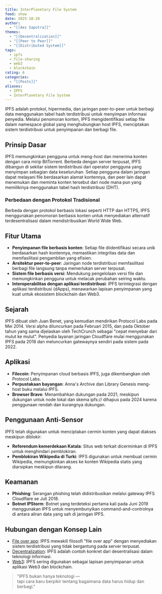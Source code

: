 ```yaml
---
title: InterPlanetary File System
feed: show
date: 2025-10-28
author:
  - "[[Aes Saputra]]"
themes:
  - "[[Decentralization]]"
  - "[[Peer to Peer]]"
  - "[[Distributed System]]"
tags:
  - ipfs
  - file-sharing
  - web3
  - blockchain
rating: 6
categories:
  - "[[Posts]]"
aliases:
  - IPFS
  - InterPlanetary File System
---
```


IPFS adalah protokol, hipermedia, dan jaringan peer-to-peer untuk berbagi data menggunakan tabel hash terdistribusi untuk menyimpan informasi penyedia. Melalui penomoran konten, IPFS mengidentifikasi setiap file dalam namespace global yang menghubungkan host IPFS, menciptakan sistem terdistribusi untuk penyimpanan dan berbagi file.

## Prinsip Dasar

IPFS memungkinkan pengguna untuk meng-host dan menerima konten dengan cara mirip BitTorrent. Berbeda dengan server terpusat, IPFS dibangun di sekitar sistem terdistribusi dari operator pengguna yang menyimpan sebagian data keseluruhan. Setiap pengguna dalam jaringan dapat melayani file berdasarkan alamat kontennya, dan peer lain dapat menemukan dan meminta konten tersebut dari node mana pun yang memilikinya menggunakan tabel hash terdistribusi (DHT).

### Perbedaan dengan Protokol Tradisional

Berbeda dengan protokol berbasis lokasi seperti HTTP dan HTTPS, IPFS menggunakan penomoran berbasis konten untuk menyediakan alternatif terdesentralisasi dalam mendistribusikan World Wide Web.

## Fitur Utama

- **Penyimpanan file berbasis konten**: Setiap file diidentifikasi secara unik berdasarkan hash kontennya, memastikan integritas data dan memfasilitasi pengambilan yang efisien.
- **Arsitektur peer-to-peer**: Jaringan node terdistribusi memfasilitasi berbagi file langsung tanpa memerlukan server terpusat.
- **Sistem file berbasis versi**: Mendukung pengelolaan versi file dan memungkinkan pengguna untuk melacak perubahan seiring waktu.
- **Interoperabilitas dengan aplikasi terdistribusi**: IPFS terintegrasi dengan aplikasi terdistribusi (dApps), menawarkan lapisan penyimpanan yang kuat untuk ekosistem blockchain dan Web3.

## Sejarah

IPFS dibuat oleh Juan Benet, yang kemudian mendirikan Protocol Labs pada Mei 2014. Versi alpha diluncurkan pada Februari 2015, dan pada Oktober tahun yang sama dijelaskan oleh TechCrunch sebagai "cepat menyebar dari mulut ke mulut". Penyedia layanan jaringan Cloudflare mulai menggunakan IPFS pada 2018 dan meluncurkan gatewaynya sendiri pada sistem pada 2022.

## Aplikasi

- **Filecoin**: Penyimpanan cloud berbasis IPFS, juga dikembangkan oleh Protocol Labs.
- **Perpustakaan bayangan**: Anna's Archive dan Library Genesis meng-host buku melalui IPFS.
- **Browser Brave**: Menambahkan dukungan pada 2021, meskipun dukungan untuk node lokal dan skema ipfs:// dihapus pada 2024 karena penggunaan rendah dan kurangnya dukungan.

## Penggunaan Anti-Sensor

IPFS telah digunakan untuk menciptakan cermin konten yang dapat diakses meskipun diblokir:

- **Referendum kemerdekaan Katala**: Situs web terkait dicerminkan di IPFS untuk menghindari pemblokiran.
- **Pemblokiran Wikipedia di Turki**: IPFS digunakan untuk membuat cermin Wikipedia, memungkinkan akses ke konten Wikipedia statis yang diarsipkan meskipun dilarang.

## Keamanan

- **Phishing**: Serangan phishing telah didistribusikan melalui gateway IPFS Cloudflare se Juli 2018.
- **Botnet IPStorm**: Botnet yang terdeteksi pertama kali pada Juni 2019 menggunakan IPFS untuk menyembunyikan command-and-controlnya di antara aliran data yang sah di jaringan IPFS.

## Hubungan dengan Konsep Lain

- [File over app](app://obsidian.md/File%20over%20app): IPFS mewakili filosofi "file over app" dengan menyediakan sistem terdistribusi yang tidak bergantung pada server terpusat.
- [Decentralization](app://obsidian.md/Decentralization): IPFS adalah contoh konkret dari desentralisasi dalam teknologi informasi.
- [Web3](app://obsidian.md/Web3): IPFS sering digunakan sebagai lapisan penyimpanan untuk aplikasi Web3 dan blockchain.

> "IPFS bukan hanya teknologi —  
> tapi cara baru berpikir tentang bagaimana data harus hidup dan berbagi."
